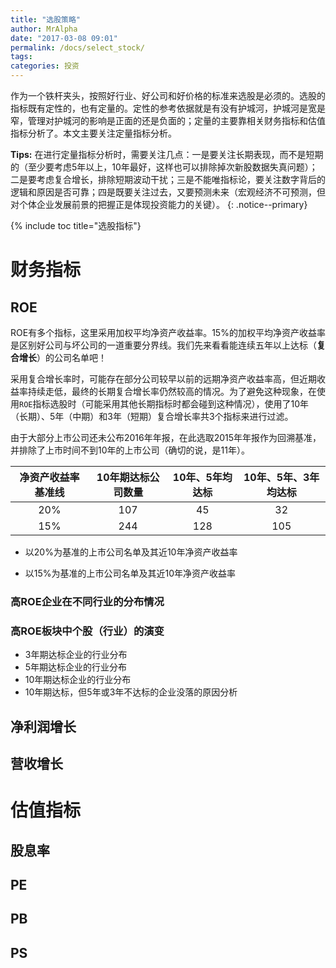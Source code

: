 ```yaml
---
title: "选股策略"
author: MrAlpha
date: "2017-03-08 09:01"
permalink: /docs/select_stock/
tags:
categories: 投资
---
```


作为一个铁杆夹头，按照好行业、好公司和好价格的标准来选股是必须的。选股的指标既有定性的，也有定量的。定性的参考依据就是有没有护城河，护城河是宽是窄，管理对护城河的影响是正面的还是负面的；定量的主要靠相关财务指标和估值指标分析了。本文主要关注定量指标分析。

**Tips:** 在进行定量指标分析时，需要关注几点：一是要关注长期表现，而不是短期的（至少要考虑5年以上，10年最好，这样也可以排除掉次新股数据失真问题）；二是要考虑复合增长，排除短期波动干扰；三是不能唯指标论，要关注数字背后的逻辑和原因是否可靠；四是既要关注过去，又要预测未来（宏观经济不可预测，但对个体企业发展前景的把握正是体现投资能力的关键）。
{: .notice--primary}

{% include toc title="选股指标"}
# 财务指标

## ROE

ROE有多个指标，这里采用加权平均净资产收益率。15%的加权平均净资产收益率是区别好公司与坏公司的一道重要分界线。我们先来看看能连续五年以上达标（**复合增长**）的公司名单吧！

采用复合增长率时，可能存在部分公司较早以前的远期净资产收益率高，但近期收益率持续走低，最终的长期复合增长率仍然较高的情况。为了避免这种现象，在使用`ROE`指标选股时（可能采用其他长期指标时都会碰到这种情况），使用了10年（长期）、5年（中期）和3年（短期）复合增长率共3个指标来进行过滤。

由于大部分上市公司还未公布2016年年报，在此选取2015年年报作为回溯基准，并排除了上市时间不到10年的上市公司（确切的说，是11年）。

| 净资产收益率基准线 | 10年期达标公司数量 | 10年、5年均达标 | 10年、5年、3年均达标 |
|:------------------:|:------------------:|:---------------:|:--------------------:|
|        20%         |        107         |       45        |          32          |
|        15%         |        244         |       128       |         105          |

- 以20%为基准的上市公司名单及其近10年净资产收益率


- 以15%为基准的上市公司名单及其近10年净资产收益率

### 高ROE企业在不同行业的分布情况

### 高ROE板块中个股（行业）的演变

- 3年期达标企业的行业分布
- 5年期达标企业的行业分布
- 10年期达标企业的行业分布
- 10年期达标，但5年或3年不达标的企业没落的原因分析

## 净利润增长

## 营收增长

# 估值指标

## 股息率

## PE

## PB

## PS
